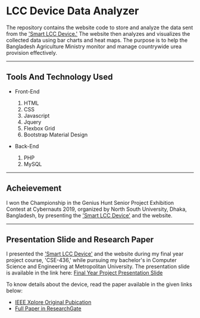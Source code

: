 # LCC Device Data Analyzer

The repository contains the website code to store and analyze the data sent from the ['Smart LCC Device.'](https://github.com/Dayan94/Smart-LCC-Device) The website then analyzes and visualizes the collected data using bar charts and heat maps. The purpose is to help the Bangladesh Agriculture Ministry monitor and manage countrywide urea provision effectively.

---
## Tools And Technology Used

- Front-End
	1. HTML
	2. CSS
	3. Javascript
	4. Jquery
	5. Flexbox Grid
	6. Bootstrap Material Design

- Back-End
	1. PHP
	2. MySQL

---
## Acheievement

I won the Championship in the Genius Hunt Senior Project Exhibition Contest at Cybernauts 2019, organized by North South University, Dhaka, Bangladesh, by presenting the ['Smart LCC Device'](https://github.com/Dayan94/Smart-LCC-Device) and the website.

---
## Presentation Slide and Research Paper

I presented the ['Smart LCC Device'](https://github.com/Dayan94/Smart-LCC-Device) and the website during my final year project course, 'CSE-436,' while pursuing my bachelor's in Computer Science and Engineering at Metropolitan University. The presentation slide is available in the link here: [Final Year Project Presentation Slide](./Smart-LCC-Device–Presentation-Slide.pdf)

To know details about the device, read the paper available in the given links below: 
- [IEEE Xplore Original Pubication](https://ieeexplore.ieee.org/document/9087520)
- [Full Paper in ResearchGate](https://www.researchgate.net/publication/341400432_Smart_LCC_Device_LCC-Based_IoT_Device_for_measuring_urea_consumption_in_major_food_crops)